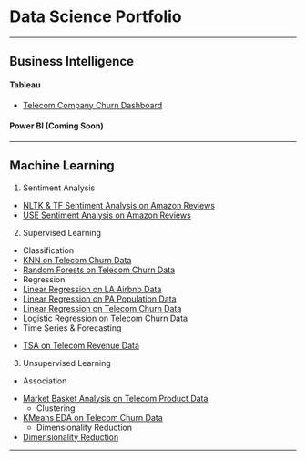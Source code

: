 # Data Science Portfolio

---

## Business Intelligence
#### Tableau
- [Telecom Company Churn Dashboard](/sample_page)

#### Power BI (Coming Soon)

---

## Machine Learning
1. Sentiment Analysis
  * [NLTK & TF Sentiment Analysis on Amazon Reviews](http://example.com/)
  * [USE Sentiment Analysis on Amazon Reviews](http://example.com/)

2. Supervised Learning
  * Classification
   * [KNN on Telecom Churn Data](http://example.com/)
   * [Random Forests on Telecom Churn Data](http://example.com/)
  * Regression
   * [Linear Regression on LA Airbnb Data](http://example.com/)
   * [Linear Regression on PA Population Data](http://example.com/)
   * [Linear Regression on Telecom Churn Data](http://example.com/)
   * [Logistic Regression on Telecom Churn Data](http://example.com/)
  * Time Series & Forecasting
- [TSA on Telecom Revenue Data](http://example.com/)

3. Unsupervised Learning
  * Association
- [Market Basket Analysis on Telecom Product Data](http://example.com/)
  * Clustering
- [KMeans EDA on Telecom Churn Data](http://example.com/)
  * Dimensionality Reduction
- [Dimensionality Reduction](http://example.com/)

---
